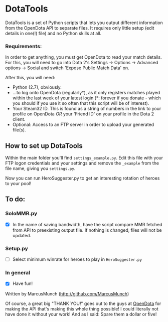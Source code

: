 # DotaTools
DotaTools is a set of Python scripts that lets you output different information from the OpenDota API to separate files. It requires only little setup (edit details in one(!) file) and no Python skills at all.

### Requirements:

In order to get anything, you must get OpenDota to read your match details. For this, you will need to go into Dota 2's Settings -> Options -> Advanced options -> Social and switch 'Expose Public Match Data' on.

After this, you will need:

- Python (2.7), obviously.
- ...to log onto OpenDota (regularly*), as it only registers matches played within the last week of your latest login (*: forever if you donate - which you should if you use it so often that this script will be of interest).
- Your Steam32 ID. This is found as a string of numbers in the link to your profile on OpenDota _OR_ your 'Friend ID' on your profile in the Dota 2 client.
- Optional: Access to an FTP server in order to upload your generated file(s).

## How to set up DotaTools
Within the main folder you'll find `settings_example.py`. Edit this file with your FTP logon credentials and your settings and remove the `_example` from the file name, giving you `settings.py`.

Now you can run HeroSuggester.py to get an interesting rotation of heroes to your pool!

## To do:

### SoloMMR.py
- [x] In the name of saving bandwidth, have the script compare MMR fetched from API to preexisting output file. If nothing is changed, files will not be updated.

### Setup.py
- [ ] Select minimum winrate for heroes to play in `HeroSuggester.py`

### In general
- [x] Have fun!

Written by MarcusMunch (http://github.com/MarcusMunch)

Of course, a great big "THANK YOU!" goes out to the guys at [OpenDota](http://www.OpenDota.com) for making the API that's making this whole thing possible! I could literally not have done it without your work! And as I said: Spare them a dollar or five!

